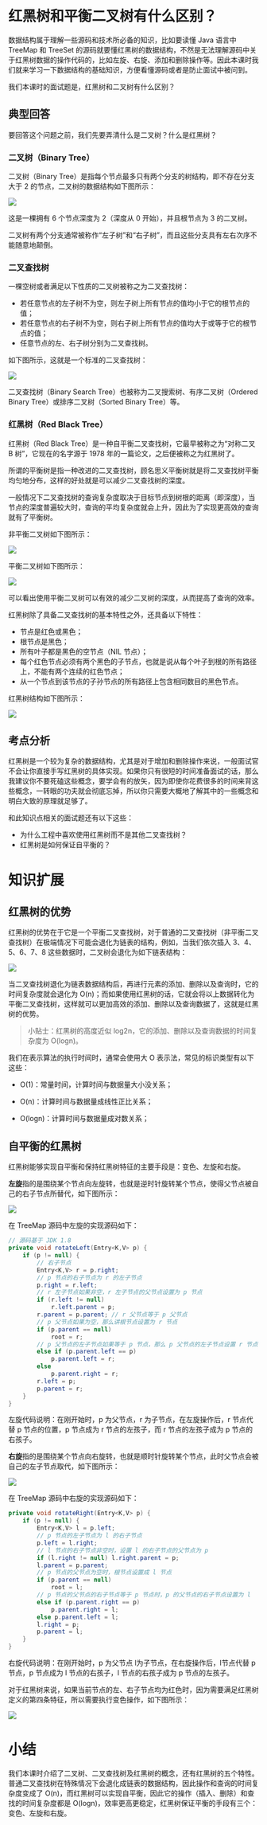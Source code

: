 # 红黑树和平衡二叉树有什么区别？

数据结构属于理解一些源码和技术所必备的知识，比如要读懂 Java 语言中 TreeMap 和 TreeSet 的源码就要懂红黑树的数据结构，不然是无法理解源码中关于红黑树数据的操作代码的，比如左旋、右旋、添加和删除操作等。因此本课时我们就来学习一下数据结构的基础知识，方便看懂源码或者是防止面试中被问到。

我们本课时的面试题是，红黑树和二叉树有什么区别？

## 典型回答
要回答这个问题之前，我们先要弄清什么是二叉树？什么是红黑树？

### 二叉树（Binary Tree）

二叉树（Binary Tree）是指每个节点最多只有两个分支的树结构，即不存在分支大于 2 的节点，二叉树的数据结构如下图所示：

![](https://gitee.com/krislin_zhao/IMGcloud/raw/master/img/20200622134800.png)

这是一棵拥有 6 个节点深度为 2（深度从 0 开始），并且根节点为 3 的二叉树。

二叉树有两个分支通常被称作“左子树”和“右子树”，而且这些分支具有左右次序不能随意地颠倒。

### 二叉查找树

一棵空树或者满足以下性质的二叉树被称之为二叉查找树：

* 若任意节点的左子树不为空，则左子树上所有节点的值均小于它的根节点的值；
* 若任意节点的右子树不为空，则右子树上所有节点的值均大于或等于它的根节点的值；
* 任意节点的左、右子树分别为二叉查找树。

如下图所示，这就是一个标准的二叉查找树：

![](https://gitee.com/krislin_zhao/IMGcloud/raw/master/img/20200622134933.png)

二叉查找树（Binary Search Tree）也被称为二叉搜索树、有序二叉树（Ordered Binary Tree）或排序二叉树（Sorted Binary Tree）等。

### 红黑树（Red Black Tree）

红黑树（Red Black Tree）是一种自平衡二叉查找树，它最早被称之为“对称二叉 B 树”，它现在的名字源于 1978 年的一篇论文，之后便被称之为红黑树了。

所谓的平衡树是指一种改进的二叉查找树，顾名思义平衡树就是将二叉查找树平衡均匀地分布，这样的好处就是可以减少二叉查找树的深度。

一般情况下二叉查找树的查询复杂度取决于目标节点到树根的距离（即深度），当节点的深度普遍较大时，查询的平均复杂度就会上升，因此为了实现更高效的查询就有了平衡树。

非平衡二叉树如下图所示：

![](https://gitee.com/krislin_zhao/IMGcloud/raw/master/img/20200622135211.png)

平衡二叉树如下图所示：

![](https://gitee.com/krislin_zhao/IMGcloud/raw/master/img/20200622135247.png)

可以看出使用平衡二叉树可以有效的减少二叉树的深度，从而提高了查询的效率。

红黑树除了具备二叉查找树的基本特性之外，还具备以下特性：

* 节点是红色或黑色；
* 根节点是黑色；
* 所有叶子都是黑色的空节点（NIL 节点）；
* 每个红色节点必须有两个黑色的子节点，也就是说从每个叶子到根的所有路径上，不能有两个连续的红色节点；
* 从一个节点到该节点的子孙节点的所有路径上包含相同数目的黑色节点。

红黑树结构如下图所示：

![](https://gitee.com/krislin_zhao/IMGcloud/raw/master/img/20200622135504.png)

## 考点分析

红黑树是一个较为复杂的数据结构，尤其是对于增加和删除操作来说，一般面试官不会让你直接手写红黑树的具体实现。如果你只有很短的时间准备面试的话，那么我建议你不要死磕这些概念，要学会有的放矢，因为即使你花费很多的时间来背这些概念，一转眼的功夫就会彻底忘掉，所以你只需要大概地了解其中的一些概念和明白大致的原理就足够了。

和此知识点相关的面试题还有以下这些：

* 为什么工程中喜欢使用红黑树而不是其他二叉查找树？
* 红黑树是如何保证自平衡的？

# 知识扩展
## 红黑树的优势

红黑树的优势在于它是一个平衡二叉查找树，对于普通的二叉查找树（非平衡二叉查找树）在极端情况下可能会退化为链表的结构，例如，当我们依次插入 3、4、5、6、7、8 这些数据时，二叉树会退化为如下链表结构：

![](https://gitee.com/krislin_zhao/IMGcloud/raw/master/img/20200622135635.png)

当二叉查找树退化为链表数据结构后，再进行元素的添加、删除以及查询时，它的时间复杂度就会退化为 O(n)；而如果使用红黑树的话，它就会将以上数据转化为平衡二叉查找树，这样就可以更加高效的添加、删除以及查询数据了，这就是红黑树的优势。

> 小贴士：红黑树的高度近似 log2n，它的添加、删除以及查询数据的时间复杂度为 O(logn)。

我们在表示算法的执行时间时，通常会使用大 O 表示法，常见的标识类型有以下这些：

* O(1)：常量时间，计算时间与数据量大小没关系；

* O(n)：计算时间与数据量成线性正比关系；

* O(logn)：计算时间与数据量成对数关系；

## 自平衡的红黑树
红黑树能够实现自平衡和保持红黑树特征的主要手段是：变色、左旋和右旋。

**左旋**指的是围绕某个节点向左旋转，也就是逆时针旋转某个节点，使得父节点被自己的右子节点所替代，如下图所示：

![](https://gitee.com/krislin_zhao/IMGcloud/raw/master/img/20200622135840.png)

在 TreeMap 源码中左旋的实现源码如下：

```java
// 源码基于 JDK 1.8
private void rotateLeft(Entry<K,V> p) {
    if (p != null) {
        // 右子节点
        Entry<K,V> r = p.right; 
        // p 节点的右子节点为 r 的左子节点
        p.right = r.left;
        // r 左子节点如果非空，r 左子节点的父节点设置为 p 节点
        if (r.left != null) 
            r.left.parent = p; 
        r.parent = p.parent; // r 父节点等于 p 父节点
        // p 父节点如果为空，那么讲根节点设置为 r 节点
        if (p.parent == null)
            root = r;
        // p 父节点的左子节点如果等于 p 节点，那么 p 父节点的左子节点设置 r 节点
        else if (p.parent.left == p)
            p.parent.left = r;
        else
            p.parent.right = r;
        r.left = p; 
        p.parent = r;
    }
}
```

左旋代码说明：在刚开始时，p 为父节点，r 为子节点，在左旋操作后，r 节点代替 p 节点的位置，p 节点成为 r 节点的左孩子，而 r 节点的左孩子成为 p 节点的右孩子。

**右旋**指的是围绕某个节点向右旋转，也就是顺时针旋转某个节点，此时父节点会被自己的左子节点取代，如下图所示：

![](https://gitee.com/krislin_zhao/IMGcloud/raw/master/img/20200622140438.png)

在 TreeMap 源码中右旋的实现源码如下：

```java
private void rotateRight(Entry<K,V> p) {
    if (p != null) {
        Entry<K,V> l = p.left;
        // p 节点的左子节点为 l 的右子节点
        p.left = l.right;
        // l 节点的右子节点非空时，设置 l 的右子节点的父节点为 p
        if (l.right != null) l.right.parent = p;
        l.parent = p.parent;
        // p 节点的父节点为空时，根节点设置成 l 节点
        if (p.parent == null)
            root = l;
        // p 节点的父节点的右子节点等于 p 节点时，p 的父节点的右子节点设置为 l
        else if (p.parent.right == p)
            p.parent.right = l;
        else p.parent.left = l;
        l.right = p;
        p.parent = l;
    }
}
```

右旋代码说明：在刚开始时，p 为父节点 l为子节点，在右旋操作后，l节点代替 p 节点，p 节点成为 l 节点的右孩子，l 节点的右孩子成为 p 节点的左孩子。

对于红黑树来说，如果当前节点的左、右子节点均为红色时，因为需要满足红黑树定义的第四条特征，所以需要执行变色操作，如下图所示：

![](https://gitee.com/krislin_zhao/IMGcloud/raw/master/img/20200622140649.png)

# 小结
我们本课时介绍了二叉树、二叉查找树及红黑树的概念，还有红黑树的五个特性。普通二叉查找树在特殊情况下会退化成链表的数据结构，因此操作和查询的时间复杂度变成了 O(n)，而红黑树可以实现自平衡，因此它的操作（插入、删除）和查找的时间复杂度都是 O(logn)，效率更高更稳定，红黑树保证平衡的手段有三个：变色、左旋和右旋。